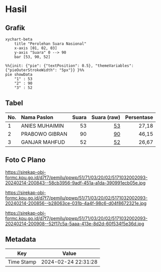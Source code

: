 # Hasil

## Grafik

```mermaid
xychart-beta
    title "Perolehan Suara Nasional"
    x-axis [01, 02, 03]
    y-axis "Suara" 0 --> 90
    bar [53, 90, 52]
```

```mermaid
%%{init: {"pie": {"textPosition": 0.5}, "themeVariables": {"pieOuterStrokeWidth": "5px"}} }%%
pie showData
    "1" : 53
    "2" : 90
    "3" : 52
```

## Tabel

| No. | Nama Paslon    | Suara | Suara (raw) | Persentase |
|:--- |:-------------- | -----:| -----------:| ----------:|
| 1   | ANIES MUHAIMIN | 53    | [53][p-1]   | 27,18      |
| 2   | PRABOWO GIBRAN | 90    | [90][p-2]   | 46,15      |
| 3   | GANJAR MAHFUD  | 52    | [52][p-3]   | 26,67      |


[p-1]: https://github.com/gigit-pemilu/pemilu-2024/blob/main/pilpres/hitung-suara/sub/51-bali/sub/71-kota-denpasar/sub/03-denpasar-barat/sub/2002-pemecutan-kelod/sub/093-tps/sub/paslon-1.txt
[p-2]: https://github.com/gigit-pemilu/pemilu-2024/blob/main/pilpres/hitung-suara/sub/51-bali/sub/71-kota-denpasar/sub/03-denpasar-barat/sub/2002-pemecutan-kelod/sub/093-tps/sub/paslon-2.txt
[p-3]: https://github.com/gigit-pemilu/pemilu-2024/blob/main/pilpres/hitung-suara/sub/51-bali/sub/71-kota-denpasar/sub/03-denpasar-barat/sub/2002-pemecutan-kelod/sub/093-tps/sub/paslon-3.txt

## Foto C Plano

https://sirekap-obj-formc.kpu.go.id/d7f7/pemilu/ppwp/51/71/03/20/02/5171032002093-20240214-200843--58cb3956-9adf-451a-a1da-390991ecb05e.jpg

https://sirekap-obj-formc.kpu.go.id/d7f7/pemilu/ppwp/51/71/03/20/02/5171032002093-20240214-200856--b28063ce-031b-4a4f-98c6-d04f8672321e.jpg

https://sirekap-obj-formc.kpu.go.id/d7f7/pemilu/ppwp/51/71/03/20/02/5171032002093-20240214-200908--52f17c5a-5aaa-413e-8d2d-60f534f5e36d.jpg


## Metadata

| Key        | Value               |
| ---------- | ------------------- |
| Time Stamp | 2024-02-24 22:31:28 |



